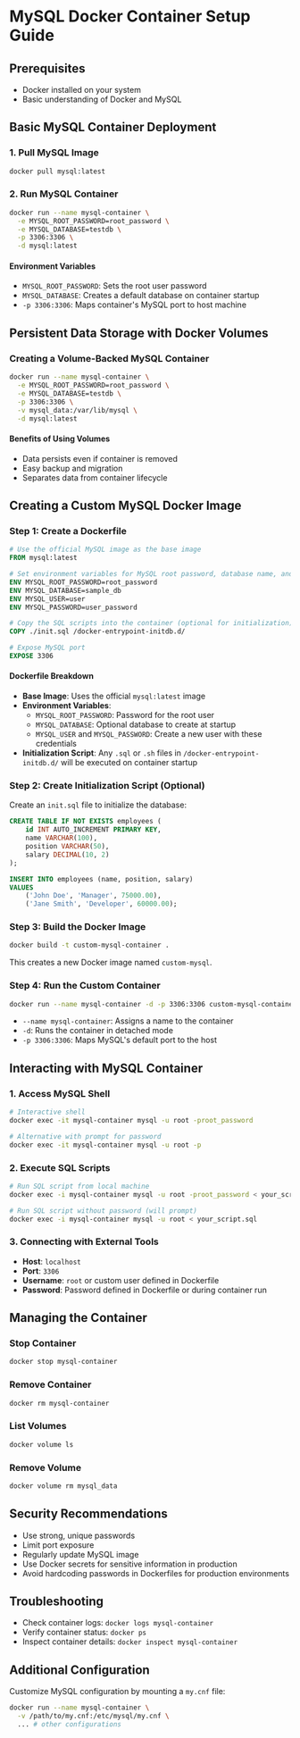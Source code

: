# MySQL Docker Container Setup Guide

## Prerequisites
- Docker installed on your system
- Basic understanding of Docker and MySQL

## Basic MySQL Container Deployment

### 1. Pull MySQL Image
```bash
docker pull mysql:latest
```

### 2. Run MySQL Container
```bash
docker run --name mysql-container \
  -e MYSQL_ROOT_PASSWORD=root_password \
  -e MYSQL_DATABASE=testdb \
  -p 3306:3306 \
  -d mysql:latest
```

#### Environment Variables
- `MYSQL_ROOT_PASSWORD`: Sets the root user password
- `MYSQL_DATABASE`: Creates a default database on container startup
- `-p 3306:3306`: Maps container's MySQL port to host machine

## Persistent Data Storage with Docker Volumes

### Creating a Volume-Backed MySQL Container
```bash
docker run --name mysql-container \
  -e MYSQL_ROOT_PASSWORD=root_password \
  -e MYSQL_DATABASE=testdb \
  -p 3306:3306 \
  -v mysql_data:/var/lib/mysql \
  -d mysql:latest
```

#### Benefits of Using Volumes
- Data persists even if container is removed
- Easy backup and migration
- Separates data from container lifecycle

## Creating a Custom MySQL Docker Image

### Step 1: Create a Dockerfile
```dockerfile
# Use the official MySQL image as the base image
FROM mysql:latest

# Set environment variables for MySQL root password, database name, and user credentials
ENV MYSQL_ROOT_PASSWORD=root_password
ENV MYSQL_DATABASE=sample_db
ENV MYSQL_USER=user
ENV MYSQL_PASSWORD=user_password

# Copy the SQL scripts into the container (optional for initialization)
COPY ./init.sql /docker-entrypoint-initdb.d/

# Expose MySQL port
EXPOSE 3306
```

#### Dockerfile Breakdown
- **Base Image**: Uses the official `mysql:latest` image
- **Environment Variables**:
  - `MYSQL_ROOT_PASSWORD`: Password for the root user
  - `MYSQL_DATABASE`: Optional database to create at startup
  - `MYSQL_USER` and `MYSQL_PASSWORD`: Create a new user with these credentials
- **Initialization Script**: Any `.sql` or `.sh` files in `/docker-entrypoint-initdb.d/` will be executed on container startup

### Step 2: Create Initialization Script (Optional)
Create an `init.sql` file to initialize the database:
```sql
CREATE TABLE IF NOT EXISTS employees (
    id INT AUTO_INCREMENT PRIMARY KEY,
    name VARCHAR(100),
    position VARCHAR(50),
    salary DECIMAL(10, 2)
);

INSERT INTO employees (name, position, salary)
VALUES 
    ('John Doe', 'Manager', 75000.00),
    ('Jane Smith', 'Developer', 60000.00);
```

### Step 3: Build the Docker Image
```bash
docker build -t custom-mysql-container .
```
This creates a new Docker image named `custom-mysql`.

### Step 4: Run the Custom Container
```bash
docker run --name mysql-container -d -p 3306:3306 custom-mysql-container
```
- `--name mysql-container`: Assigns a name to the container
- `-d`: Runs the container in detached mode
- `-p 3306:3306`: Maps MySQL's default port to the host

## Interacting with MySQL Container

### 1. Access MySQL Shell
```bash
# Interactive shell
docker exec -it mysql-container mysql -u root -proot_password

# Alternative with prompt for password
docker exec -it mysql-container mysql -u root -p
```

### 2. Execute SQL Scripts
```bash
# Run SQL script from local machine
docker exec -i mysql-container mysql -u root -proot_password < your_script.sql

# Run SQL script without password (will prompt)
docker exec -i mysql-container mysql -u root < your_script.sql
```

### 3. Connecting with External Tools
- **Host**: `localhost`
- **Port**: `3306`
- **Username**: `root` or custom user defined in Dockerfile
- **Password**: Password defined in Dockerfile or during container run

## Managing the Container

### Stop Container
```bash
docker stop mysql-container
```

### Remove Container
```bash
docker rm mysql-container
```

### List Volumes
```bash
docker volume ls
```

### Remove Volume
```bash
docker volume rm mysql_data
```

## Security Recommendations
- Use strong, unique passwords
- Limit port exposure
- Regularly update MySQL image
- Use Docker secrets for sensitive information in production
- Avoid hardcoding passwords in Dockerfiles for production environments

## Troubleshooting
- Check container logs: `docker logs mysql-container`
- Verify container status: `docker ps`
- Inspect container details: `docker inspect mysql-container`

## Additional Configuration
Customize MySQL configuration by mounting a `my.cnf` file:
```bash
docker run --name mysql-container \
  -v /path/to/my.cnf:/etc/mysql/my.cnf \
  ... # other configurations
```



